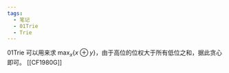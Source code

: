 ```yaml
---
tags:
  - 笔记
  - 01Trie
  - Trie
---
```

01Trie 可以用来求 $\displaystyle \max_x \{x\oplus y\}$，由于高位的位权大于所有低位之和，据此贪心即可。
[[CF1980G]]
